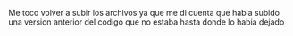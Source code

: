 Me toco volver a subir los archivos ya que me di cuenta que habia subido una version anterior del codigo que no estaba hasta donde lo habia dejado
